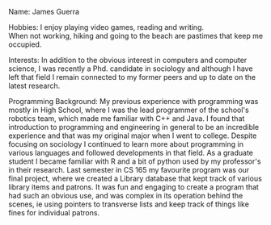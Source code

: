 Name: James Guerra

Hobbies: I enjoy playing video games, reading and writing.  
When not working, hiking and going to the beach are pastimes that keep me occupied.  

Interests: In addition to the obvious interest in computers and computer science,
I was recently a Phd. candidate in sociology and although I have left that field 
I remain connected to my former peers and up to date on the latest research.   

Programming Background: My previous experience with programming was mostly in High School,
where I was the lead programmer of the school's robotics team, which made me familiar with C++ and Java. 
I found that introduction to programming and engineering in general to be an incredible experience 
and that was my original major when I went to college.  Despite focusing on sociology I continued 
to learn more about programming in various languages and followed developments in that field. 
As a graduate student I became familiar with R and a bit of python used by my professor's in their research.
Last semester in CS 165 my favourite program was our final project, where we created a Library database 
that kept track of various library items and patrons.  It was fun and engaging to create a program that 
had such an obvious use, and was complex in its operation behind the scenes, ie using pointers to transverse 
lists and keep track of things like fines for individual patrons.        